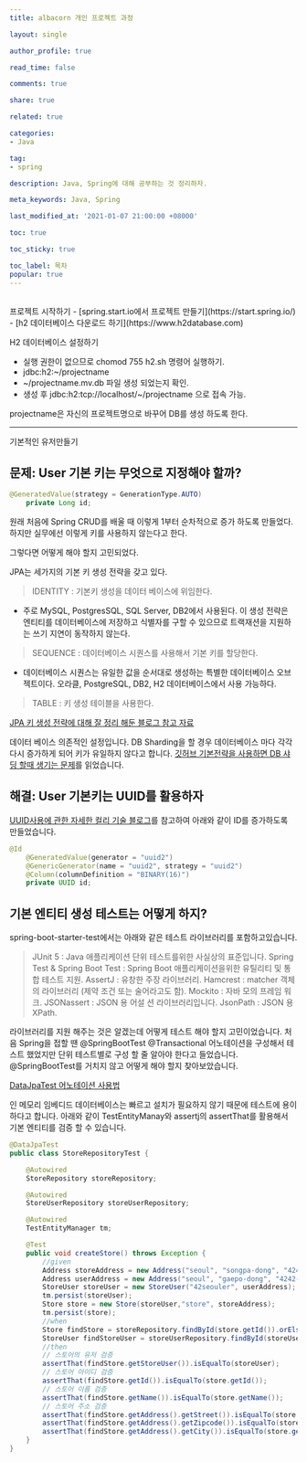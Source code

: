 ```yaml
---
title: albacorn 개인 프로젝트 과정 

layout: single

author_profile: true

read_time: false

comments: true

share: true

related: true

categories:
- Java

tag:
- spring

description: Java, Spring에 대해 공부하는 것 정리하자.

meta_keywords: Java, Spring

last_modified_at: '2021-01-07 21:00:00 +08000'

toc: true

toc_sticky: true

toc_label: 목차
popular: true
---
```

<br>
프로젝트 시작하기
- [spring.start.io에서 프로젝트 만들기](https://start.spring.io/)
- [h2 데이터베이스 다운로드 하기](https://www.h2database.com)

H2 데이터베이스 설정하기
- 실행 권한이 없으므로 chomod 755 h2.sh 명령어 실행하기.
- jdbc:h2:~/projectname
- ~/projectname.mv.db 파일 생성 되었는지 확인.
- 생성 후 jdbc:h2:tcp://localhost/~/projectname 으로 접속 가능.

projectname은 자신의 프로젝트명으로 바꾸어 DB를 생성 하도록 한다.

---
기본적인 유저만들기

## 문제: User 기본 키는 무엇으로 지정해야 할까?

```java
@GeneratedValue(strategy = GenerationType.AUTO)
    private Long id;
```
원래 처음에 Spring CRUD를 배울 때 이렇게 1부터 순차적으로 증가 하도록 만들었다. 하지만 실무에선 이렇게 키를 사용하지 않는다고 한다.

그렇다면 어떻게 해야 할지 고민되었다.

JPA는 세가지의 기본 키 생성 전략을 갖고 있다.

> IDENTITY : 기본키 생성을 데이터 베이스에 위임한다.
- 주로 MySQL, PostgresSQL, SQL Server, DB2에서 사용된다. 이 생성 전략은 엔티티를 데이터베이스에 저장하고 식별자를 구할 수 있으므로 트랙재션을 지원하는 쓰기 지연이 동작하지 않는다.
> SEQUENCE : 데이터베이스 시퀀스를 사용해서 기본 키를 할당한다.
- 데이터베이스 시퀀스는 유일한 값을 순서대로 생성하는 특별한 데이터베이스 오브젝트이다. 오라클, PostgreSQL, DB2, H2 데이터베이스에서 사용 가능하다.
> TABLE : 키 생성 테이블을 사용한다.

[JPA 키 생성 전략에 대해 잘 정리 해둔 블로그 참고 자료](https://gmlwjd9405.github.io/2019/08/12/primary-key-mapping.html)

데이터 베이스 의존적인 설정입니다. DB Sharding을 할 경우 데이터베이스 마다 각각 다시 증가하게 되어 키가 유일하지 않다고 합니다. [깃허브 기본전략을 사용하면 DB 샤딩 할때 생기는 문제](https://github.com/LeoHeo/spring-tips/blob/master/jpa-uuid.md)를 읽었습니다.

## 해결: User 기본키는 UUID를 활용하자

[UUID사용에 관한 자세한 컬리 기술 블로그](https://helloworld.kurly.com/blog/jpa-uuid-sapjil/)를 참고하여 아래와 같이 ID를 증가하도록 만들었습니다.

```java
@Id
    @GeneratedValue(generator = "uuid2")
    @GenericGenerator(name = "uuid2", strategy = "uuid2")
    @Column(columnDefinition = "BINARY(16)")
    private UUID id;
```

## 기본 엔티티 생성 테스트는 어떻게 하지?

spring-boot-starter-test에서는 아래와 같은 테스트 라이브러리를 포함하고있습니다.

> JUnit 5 : Java 애플리케이션 단위 테스트를위한 사실상의 표준입니다.
Spring Test & Spring Boot Test : Spring Boot 애플리케이션을위한 유틸리티 및 통합 테스트 지원.
AssertJ : 유창한 주장 라이브러리.
Hamcrest : matcher 객체의 라이브러리 (제약 조건 또는 술어라고도 함).
Mockito : 자바 모의 프레임 워크.
JSONassert : JSON 용 어설 션 라이브러리입니다.
JsonPath : JSON 용 XPath.

라이브러리를 지원 해주는 것은 알겠는데 어떻게 테스트 해야 할지 고민이었습니다. 처음 Spring을 접할 땐
@SpringBootTest @Transactional 어노테이션을 구성해서 테스트 했었지만 단위 테스트별로 구성 할 줄 알아야 한다고 들었습니다. @SpringBootTest를 거치지 않고 어떻게 해야 할지 찾아보았습니다.

[DataJpaTest 어노테이션 사용법](https://docs.spring.io/spring-boot/docs/current/reference/html/spring-boot-features.html#boot-features-testing-spring-boot-applications-testing-autoconfigured-jpa-test)

인 메모리 임베디드 데이터베이스는 빠르고 설치가 필요하지 않기 때문에 테스트에 용이하다고 합니다.
아래와 같이 TestEntityManay와 assertj의 assertThat를 활용해서 기본 엔티티를 검증 할 수 있습니다.

```java
@DataJpaTest
public class StoreRepositoryTest {

    @Autowired
    StoreRepository storeRepository;

    @Autowired
    StoreUserRepository storeUserRepository;

    @Autowired
    TestEntityManager tm;

    @Test
    public void createStore() throws Exception {
        //given
        Address storeAddress = new Address("seoul", "songpa-dong", "4242-42");
        Address userAddress = new Address("seoul", "gaepo-dong", "4242-42");
        StoreUser storeUser = new StoreUser("42seouler", userAddress);
        tm.persist(storeUser);
        Store store = new Store(storeUser,"store", storeAddress);
        tm.persist(store);
        //when
        Store findStore = storeRepository.findById(store.getId()).orElseThrow();
        StoreUser findStoreUser = storeUserRepository.findById(storeUser.getId()).orElseThrow();
        //then
        // 스토어의 유저 검증
        assertThat(findStore.getStoreUser()).isEqualTo(storeUser);
        // 스토어 아이디 검증
        assertThat(findStore.getId()).isEqualTo(store.getId());
        // 스토어 이름 검증
        assertThat(findStore.getName()).isEqualTo(store.getName());
        // 스토어 주소 검증
        assertThat(findStore.getAddress().getStreet()).isEqualTo(store.getAddress().getStreet());
        assertThat(findStore.getAddress().getZipcode()).isEqualTo(store.getAddress().getZipcode());
        assertThat(findStore.getAddress().getCity()).isEqualTo(store.getAddress().getCity());
    }
}
```